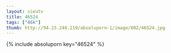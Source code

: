 ```yaml
--- 
layout: sieutv
title: 46524
tags: ["46k"]
thumb: http://94.23.248.219/absoluporn-1/image/002/46524.jpg
---
```

{% include absoluporn key="46524" %} 
